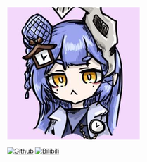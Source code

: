 <picture style="display: block; margin: 0 auto;">
 <source media="(prefers-color-scheme: dark)" srcset="./assets/sakuraIcon_round.jpg">
 <source media="(prefers-color-scheme: light)" srcset="./assets/sakuraIcon_round.jpg">
 <img alt="YOUR-ALT-TEXT" src="./assets/sakuraIcon_round.jpg">
</picture>

[![Github](https://img.shields.io/badge/GitHub-Bili&#8209;Sakura-000000?logo=github)](https://github.com/Bili-Sakura)
[![Bilibili](https://img.shields.io/badge/Bilibili-小孩梓Sakura-00A1D6?logo=bilibili&logoColor=white)](https://space.bilibili.com/335334097)


<!--
**Bili-Sakura/Bili-Sakura** is a ✨ _special_ ✨ repository because its `README.md` (this file) appears on your GitHub profile.

Here are some ideas to get you started:

- 🔭 I’m currently working on ...
- 🌱 I’m currently learning ...
- 👯 I’m looking to collaborate on ...
- 🤔 I’m looking for help with ...
- 💬 Ask me about ...
- 📫 How to reach me: ...
- 😄 Pronouns: ...
- ⚡ Fun fact: ...
-->
